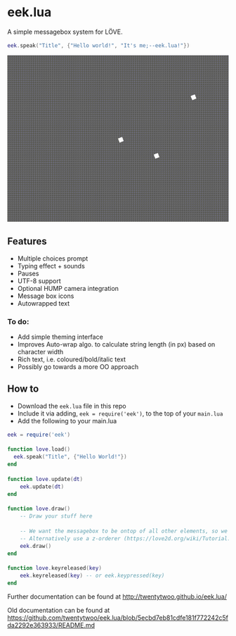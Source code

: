 # eek.lua
A simple messagebox system for LÖVE.

```lua
eek.speak("Title", {"Hello world!", "It's me;--eek.lua!"})
```

![Preview of eek.lua](preview.gif)

## Features
- Multiple choices prompt
- Typing effect + sounds
- Pauses
- UTF-8 support
- Optional HUMP camera integration
- Message box icons
- Autowrapped text

### To do:
- Add simple theming interface
- Improves Auto-wrap algo. to calculate string length (in px) based on character width
- Rich text, i.e. coloured/bold/italic text
- Possibly go towards a more OO approach

## How to
* Download the `eek.lua` file in this repo
* Include it via adding, `eek = require('eek')`, to the top of your `main.lua`
* Add the following to your main.lua

```lua
eek = require('eek')

function love.load()
  eek.speak("Title", {"Hello World!"})
end

function love.update(dt)
    eek.update(dt)
end

function love.draw()
    -- Draw your stuff here

    -- We want the messagebox to be ontop of all other elements, so we draw it last
    -- Alternatively use a z-orderer (https://love2d.org/wiki/Tutorial:Drawing_Order)
    eek.draw()
end

function love.keyreleased(key)
    eek.keyreleased(key) -- or eek.keypressed(key)
end
```
Further documentation can be found at http://twentytwoo.github.io/eek.lua/

Old documentation can be found at https://github.com/twentytwoo/eek.lua/blob/5ecbd7eb81cdfe181f772242c5fda2292e363933/README.md
